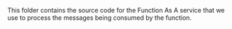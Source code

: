 This folder contains the source code for the Function As A service that we use to process the messages being consumed by the function.
